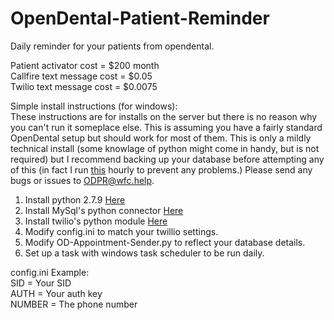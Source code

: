 # OpenDental-Patient-Reminder
Daily reminder for your patients from opendental.

Patient activator cost = $200 month  
Callfire text message cost = $0.05  
Twilio text message cost  = $0.0075  

Simple install instructions (for windows):  
These instructions are for installs on the server but there is no reason why you can't run it someplace else. This is assuming you have a fairly standard OpenDental setup but should work for most of them. This is only a mildly technical install (some knowlage of python might come in handy, but is not required) but I recommend backing up your database before attempting any of this (in fact I run  [this](https://github.com/WilliamCipriano/WillBackup "WillBackup") hourly to prevent any problems.) Please send any bugs or issues to ODPR@wfc.help.

1. Install python 2.7.9 [Here](https://www.python.org/downloads/ "Python 2.7 install")
2. Install MySql's python connector [Here](https://dev.mysql.com/downloads/connector/python/ "MySql python connector")
3. Install twilio's python module [Here](https://www.twilio.com/docs/python/install "twilio python module")
4. Modify config.ini to match your twillio settings.
5. Modify OD-Appointment-Sender.py to reflect your database details.
6. Set up a task with windows task scheduler to be run daily.


config.ini Example:  
SID = Your SID  
AUTH = Your auth key  
NUMBER = The phone number  
